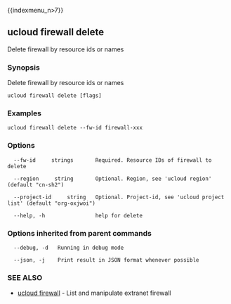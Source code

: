 {{indexmenu_n>7}}

## ucloud firewall delete

Delete firewall by resource ids or names

### Synopsis

Delete firewall by resource ids or names

```
ucloud firewall delete [flags]
```

### Examples

```
ucloud firewall delete --fw-id firewall-xxx
```

### Options

```
  --fw-id     strings       Required. Resource IDs of firewall to delete 

  --region     string       Optional. Region, see 'ucloud region' (default "cn-sh2") 

  --project-id     string   Optional. Project-id, see 'ucloud project list' (default "org-oxjwoi") 

  --help, -h                help for delete 

```

### Options inherited from parent commands

```
  --debug, -d   Running in debug mode 

  --json, -j    Print result in JSON format whenever possible 

```

### SEE ALSO

* [ucloud firewall](software/cli/cmd/ucloud/firewall)	 - List and manipulate extranet firewall

